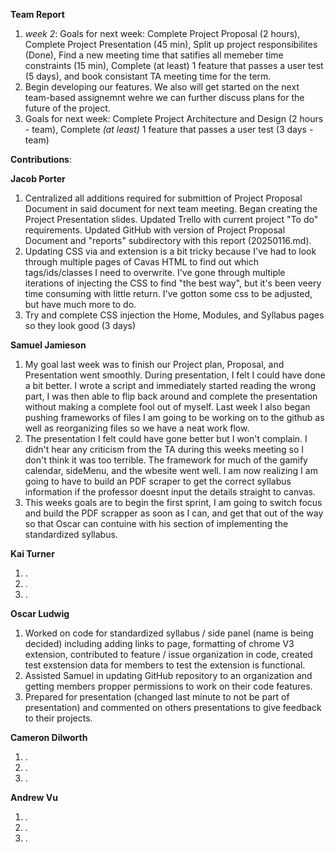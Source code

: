 **Team Report**
  1. *week 2*: Goals for next week: Complete Project Proposal (2 hours), Complete Project Presentation (45 min), Split up project responsibilites (Done), Find a new meeting time that satifies all memeber time constraints (15 min), Complete (at least) 1 feature that passes a user test (5 days), and book consistant TA meeting time for the term.
  2. Begin developing our features. We also will get started on the next team-based assignemnt wehre we can further discuss plans for the future of the project.
  3. Goals for next week: Complete Project Architecture and Design (2 hours - team), Complete *(at least)* 1 feature that passes a user test (3 days - team)

**Contributions**:

  **Jacob Porter**
  1. Centralized all additions required for submittion of Project Proposal Document in said document for next team meeting. Began creating the Project Presentation slides. Updated Trello with current project "To do" requirements. Updated GitHub with version of Project Proposal Document and "reports" subdirectory with this report (20250116.md).
  2. Updating CSS via and extension is a bit tricky because I've had to look through multiple pages of Cavas HTML to find out which tags/ids/classes I need to overwrite. I've gone through multiple iterations of injecting the CSS to find "the best way", but it's been veery time consuming with little return. I've gotton some css to be adjusted, but have much more to do.
  3. Try and complete CSS injection the Home, Modules, and Syllabus pages so they look good (3 days)
    
  **Samuel Jamieson**
1. My goal last week was to finish our Project plan, Proposal, and Presentation went smoothly. During presentation, I felt I could have done a bit better. I wrote a script and immediately started reading the wrong part, I was then able to flip back around and complete the presentation without making a complete fool out of myself. Last week I also began pushing frameworks of files I am going to be working on to the github as well as reorganizing files so we have a neat work flow.
2. The presentation I felt could have gone better but I won't complain. I didn't hear any criticism from the TA during this weeks meeting so I don't think it was too terrible. The framework for much of the gamify calendar, sideMenu, and the wbesite went well. I am now realizing I am going to have to build an PDF scraper to get the correct syllabus information if the professor doesnt input the details straight to canvas.
3. This weeks goals are to begin the first sprint, I am going to switch focus and build the PDF scrapper as soon as I can, and get that out of the way so that Oscar can contuine with his section of implementing the standardized syllabus.
   
    
 **Kai Turner**
1. .
2. .
3. .
  
  **Oscar Ludwig** 
1. Worked on code for standardized syllabus / side panel (name is being decided) including adding links to page, formatting of chrome V3 extension, contributed to feature / issue organization in code, created test exstension data for members to test the extension is functional.
2. Assisted Samuel in updating GitHub repository to an organization and getting members propper permissions to work on their code features.
3. Prepared for presentation (changed last minute to not be part of presentation) and commented on others presentations to give feedback to their projects.

  **Cameron Dilworth**
1. .
2. .
3. .

  **Andrew Vu**
1. .
2. .
3. .

